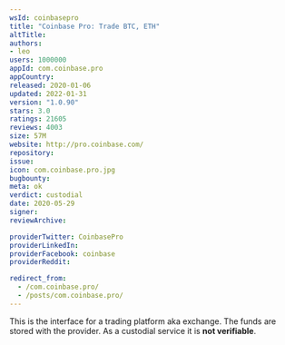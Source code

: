 ```yaml
---
wsId: coinbasepro
title: "Coinbase Pro: Trade BTC, ETH"
altTitle: 
authors:
- leo
users: 1000000
appId: com.coinbase.pro
appCountry: 
released: 2020-01-06
updated: 2022-01-31
version: "1.0.90"
stars: 3.0
ratings: 21605
reviews: 4003
size: 57M
website: http://pro.coinbase.com/
repository: 
issue: 
icon: com.coinbase.pro.jpg
bugbounty: 
meta: ok
verdict: custodial
date: 2020-05-29
signer: 
reviewArchive:

providerTwitter: CoinbasePro
providerLinkedIn: 
providerFacebook: coinbase
providerReddit: 

redirect_from:
  - /com.coinbase.pro/
  - /posts/com.coinbase.pro/
---
```


This is the interface for a trading platform aka exchange. The funds are stored
with the provider. As a custodial service it is **not verifiable**.
